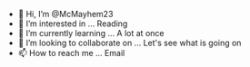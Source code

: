 - 👋 Hi, I’m @McMayhem23
- 👀 I’m interested in ... Reading
- 🌱 I’m currently learning ... A lot at once
- 💞️ I’m looking to collaborate on ... Let's see what is going on
- 📫 How to reach me ... Email

<!---
McMayhem23/McMayhem23 is a ✨ special ✨ repository because its `README.md` (this file) appears on your GitHub profile.
You can click the Preview link to take a look at your changes.
--->
